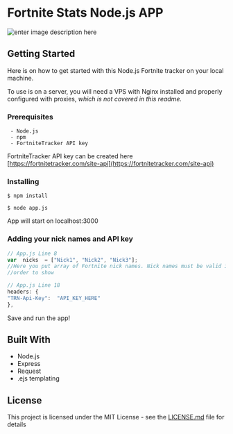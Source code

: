 # Fortnite Stats Node.js APP

![enter image description here](https://i.imgur.com/zl5DiHC.png)


## Getting Started

Here is on how to get started with this Node.js Fortnite tracker on your local machine.

To use is on a server, you will need a VPS with Nginx installed and properly configured with proxies, *which is not covered in this readme.*

### Prerequisites

```
 - Node.js
 - npm
 - FortniteTracker API key
```
FortniteTracker API key can be created here [https://fortnitetracker.com/site-api](https://fortnitetracker.com/site-api)

### Installing

    $ npm install
    
    $ node app.js
    
App will start on localhost:3000

### Adding your nick names and API key

```javascript
// App.js Line 8
var  nicks  = ["Nick1", "Nick2", "Nick3"];
//Here you put array of Fortnite nick names. Nick names must be valid in 
//order to show
```

```javascript
// App.js Line 18
headers: {
"TRN-Api-Key":  "API_KEY_HERE"
},
```
Save and run the app!

## Built With

 - Node.js
 - Express
 - Request
 - .ejs templating


## License

This project is licensed under the MIT License - see the [LICENSE.md](LICENSE.md) file for details
